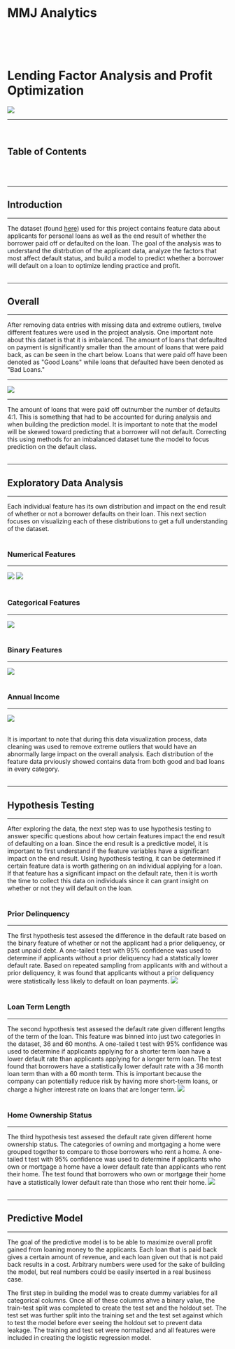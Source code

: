 # MMJ Analytics
<br />
<br />
<br />



# Lending Factor Analysis and Profit Optimization
![](images/loan_cover_image.jpg)

***
<br />

## Table of Contents

<br />
<br />

***
## **Introduction**
***
The dataset (found [here](https://drive.google.com/file/d/1WFvu8dnVwZV5WuluHFS_eCMJv3qOaXr1/view)) used for this project contains feature data about applicants for personal loans as well as the end result of whether the borrower paid off or defaulted on the loan. The goal of the analysis was to understand the distrbution of the applicant data, analyze the factors that most affect default status, and build a model to predict whether a borrower will default on a loan to optimize lending practice and profit.
<br />
<br />

***
## **Overall**
***
After removing data entries with missing data and extreme outliers, twelve different features were used in the project analysis. One important note about this dataet is that it is imbalanced. The amount of loans that defaulted on payment is significantly smaller than the amount of loans that were paid back, as can be seen in the chart below. Loans that were paid off have been denoted as "Good Loans" while loans that defaulted have been denoted as "Bad Loans."
***
![](images/loan_count_piechart.png)
***
The amount of loans that were paid off outnumber the number of defaults 4:1. This is something that had to be accounted for during analysis and when building the prediction model. It is important to note that the model will be skewed toward predicting that a borrower will not default. Correcting this using methods for an imbalanced dataset tune the model to focus prediction on the default class.
<br />
<br />

***
## **Exploratory Data Analysis**
***
Each individual feature has its own distribution and impact on the end result of whether or not a borrower defaults on their loan. This next section focuses on visualizing each of these distributions to get a full understanding of the dataset.
<br />
<br />

### Numerical Features
***
![](images/numerical_features_eda_1.png)
![](images/numerical_features_eda_2.png)
<br />
<br />

### Categorical Features
***
![](images/categorical_features.png)
<br />
<br />

### Binary Features
***
![](images/binary_features.png)
<br />
<br />

### Annual Income
***
![](images/annual_income.png)
<br />
<br />

It is important to note that during this data visualization process, data cleaning was used to remove extreme outliers that would have an abnormally large impact on the overall analysis. Each distribution of the feature data prviously showed contains data from both good and bad loans in every category.
<br />
<br />

***
## **Hypothesis Testing**
***
After exploring the data, the next step was to use hypothesis testing to answer specific questions about how certain features impact the end result of defaulting on a loan. Since the end result is a predictive model, it is important to first understand if the feature variables have a significant impact on the end result. Using hypothesis testing, it can be determined if certain feature data is worth gathering on an individual applying for a loan. If that feature has a significant impact on the default rate, then it is worth the time to collect this data on individuals since it can grant insight on whether or not they will default on the loan.
<br />
<br />

### Prior Delinquency
***
The first hypothesis test assesed the difference in the default rate based on the binary feature of whether or not the applicant had a prior deliquency, or past unpaid debt. A one-tailed t test with 95% confidence was used to determine if applicants without a prior deliquency had a statstically lower default rate. Based on repeated sampling from applicants with and without a prior deliquency, it was found that applicants without a prior deliquency were statistically less likely to default on loan payments.
![](images/prior_delinq_hypotest.png)
<br />
<br />

### Loan Term Length
***
The second hypothesis test assesed the default rate given different lengths of the term of the loan. This feature was binned into just two categories in the dataset, 36 and 60 months. A one-tailed t test with 95% confidence was used to determine if applicants applying for a shorter term loan have a lower default rate than applicants applying for a longer term loan. The test found that borrowers have a statistically lower default rate with a 36 month loan term than with a 60 month term. This is important because the company can potentially reduce risk by having more short-term loans, or charge a higher interest rate on loans that are longer term.
![](images/loan_term_hypotest.png)
<br />
<br />

### Home Ownership Status
***
The third hypothesis test assesed the default rate given different home ownership status. The categories of owning and mortgaging a home were grouped together to compare to those borrowers who rent a home. A one-tailed t test with 95% confidence was used to determine if applicants who own or mortgage a home have a lower default rate than applicants who rent their home. The test found that borrowers who own or mortgage their home have a statistically lower default rate than those who rent their home.
![](images/home_own_hypotest.png)
<br />
<br />

***
## **Predictive Model**
***
The goal of the predictive model is to be able to maximize overall profit gained from loaning money to the applicants. Each loan that is paid back gives a certain amount of revenue, and each loan given out that is not paid back results in a cost. Arbitrary numbers were used for the sake of building the model, but real numbers could be easily inserted in a real business case. 

The first step in building the model was to create dummy variables for all categorical columns. Once all of these columns ahve a binary value, the train-test split was completed to create the test set and the holdout set. The test set was further split into the training set and the test set against which to test the model before ever seeing the holdout set to prevent data leakage. The training and test set were normalized and all features were included in creating the logistic regression model. 

